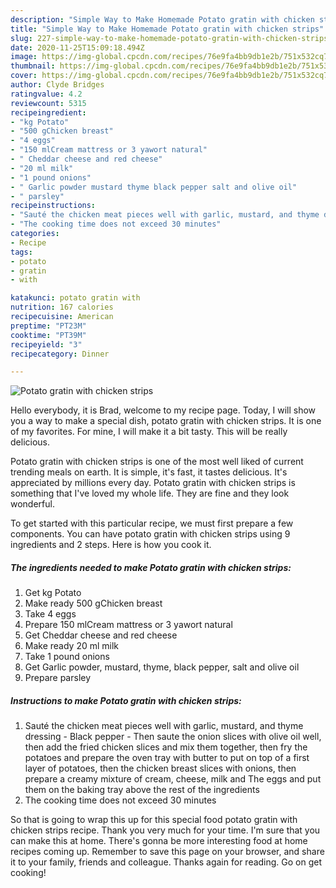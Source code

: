 ```yaml
---
description: "Simple Way to Make Homemade Potato gratin with chicken strips"
title: "Simple Way to Make Homemade Potato gratin with chicken strips"
slug: 227-simple-way-to-make-homemade-potato-gratin-with-chicken-strips
date: 2020-11-25T15:09:18.494Z
image: https://img-global.cpcdn.com/recipes/76e9fa4bb9db1e2b/751x532cq70/potato-gratin-with-chicken-strips-recipe-main-photo.jpg
thumbnail: https://img-global.cpcdn.com/recipes/76e9fa4bb9db1e2b/751x532cq70/potato-gratin-with-chicken-strips-recipe-main-photo.jpg
cover: https://img-global.cpcdn.com/recipes/76e9fa4bb9db1e2b/751x532cq70/potato-gratin-with-chicken-strips-recipe-main-photo.jpg
author: Clyde Bridges
ratingvalue: 4.2
reviewcount: 5315
recipeingredient:
- "kg Potato"
- "500 gChicken breast"
- "4 eggs"
- "150 mlCream mattress or 3 yawort natural"
- " Cheddar cheese and red cheese"
- "20 ml milk"
- "1 pound onions"
- " Garlic powder mustard thyme black pepper salt and olive oil"
- " parsley"
recipeinstructions:
- "Sauté the chicken meat pieces well with garlic, mustard, and thyme dressing  Black pepper Then saute the onion slices with olive oil well, then add the fried chicken slices and mix them together, then fry the potatoes and prepare the oven tray with butter to put on top of a first layer of potatoes, then the chicken breast slices with onions, then prepare a creamy mixture of cream, cheese, milk and The eggs and put them on the baking tray above the rest of the ingredients"
- "The cooking time does not exceed 30 minutes"
categories:
- Recipe
tags:
- potato
- gratin
- with

katakunci: potato gratin with 
nutrition: 167 calories
recipecuisine: American
preptime: "PT23M"
cooktime: "PT39M"
recipeyield: "3"
recipecategory: Dinner

---
```



![Potato gratin with chicken strips](https://img-global.cpcdn.com/recipes/76e9fa4bb9db1e2b/751x532cq70/potato-gratin-with-chicken-strips-recipe-main-photo.jpg)

Hello everybody, it is Brad, welcome to my recipe page. Today, I will show you a way to make a special dish, potato gratin with chicken strips. It is one of my favorites. For mine, I will make it a bit tasty. This will be really delicious.

Potato gratin with chicken strips is one of the most well liked of current trending meals on earth. It is simple, it's fast, it tastes delicious. It's appreciated by millions every day. Potato gratin with chicken strips is something that I've loved my whole life. They are fine and they look wonderful.




To get started with this particular recipe, we must first prepare a few components. You can have potato gratin with chicken strips using 9 ingredients and 2 steps. Here is how you cook it.

<!--inarticleads1-->

##### The ingredients needed to make Potato gratin with chicken strips:

1. Get kg Potato
1. Make ready 500 gChicken breast
1. Take 4 eggs
1. Prepare 150 mlCream mattress or 3 yawort natural
1. Get  Cheddar cheese and red cheese
1. Make ready 20 ml milk
1. Take 1 pound onions
1. Get  Garlic powder, mustard, thyme, black pepper, salt and olive oil
1. Prepare  parsley




<!--inarticleads2-->

##### Instructions to make Potato gratin with chicken strips:

1. Sauté the chicken meat pieces well with garlic, mustard, and thyme dressing -  Black pepper - Then saute the onion slices with olive oil well, then add the fried chicken slices and mix them together, then fry the potatoes and prepare the oven tray with butter to put on top of a first layer of potatoes, then the chicken breast slices with onions, then prepare a creamy mixture of cream, cheese, milk and The eggs and put them on the baking tray above the rest of the ingredients
1. The cooking time does not exceed 30 minutes




So that is going to wrap this up for this special food potato gratin with chicken strips recipe. Thank you very much for your time. I'm sure that you can make this at home. There's gonna be more interesting food at home recipes coming up. Remember to save this page on your browser, and share it to your family, friends and colleague. Thanks again for reading. Go on get cooking!
